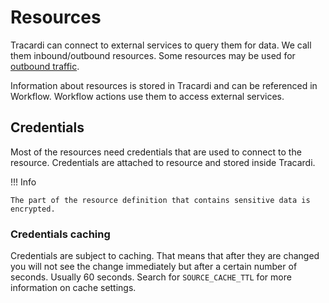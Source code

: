 # Resources

Tracardi can connect to external services to query them for data. We call them inbound/outbound resources. 
Some resources may be used for [outbound traffic](../traffic/outbound).

Information about resources is stored in Tracardi and can be referenced in Workflow. Workflow actions use them to
access external services.

## Credentials

Most of the resources need credentials that are used to connect to the resource. Credentials are attached to resource
and stored inside Tracardi.

!!! Info

    The part of the resource definition that contains sensitive data is encrypted. 

### Credentials caching

Credentials are subject to caching. That means that after they are changed you will not see the change immediately but
after a certain number of seconds. Usually 60 seconds. Search for `SOURCE_CACHE_TTL` for more information on cache settings.